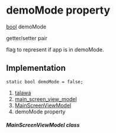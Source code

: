 
<div>

# demoMode property

</div>


[bool](https://api.flutter.dev/flutter/dart-core/bool-class.html)
demoMode


getter/setter pair




flag to represent if app is in demoMode.



## Implementation

``` language-dart
static bool demoMode = false;
```







1.  [talawa](../../index.html)
2.  [main_screen_view_model](../../view_model_main_screen_view_model/)
3.  [MainScreenViewModel](../../view_model_main_screen_view_model/MainScreenViewModel-class.html)
4.  demoMode property

##### MainScreenViewModel class







